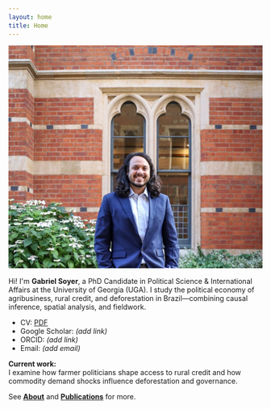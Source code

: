 ```yaml
---
layout: home
title: Home
---
```


![Portrait](/assets/img/portrait.png)

Hi! I'm **Gabriel Soyer**, a PhD Candidate in Political Science & International Affairs at the University of Georgia (UGA). 
I study the political economy of agribusiness, rural credit, and deforestation in Brazil—combining causal inference, spatial analysis, and fieldwork.

- CV: [PDF](/assets/cv/cv.pdf)  
- Google Scholar: *(add link)*  
- ORCID: *(add link)*  
- Email: *(add email)*

**Current work:**  
I examine how farmer politicians shape access to rural credit and how commodity demand shocks influence deforestation and governance.

See **[About](/about/)** and **[Publications](/publications/)** for more.